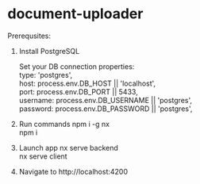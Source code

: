 # document-uploader
Prerequsites:
1) Install PostgreSQL

    Set your DB connection properties:
    <br />
    type: 'postgres',
    <br />
    host: process.env.DB_HOST || 'localhost',
    <br />
    port: process.env.DB_PORT || 5433,
    <br />
    username: process.env.DB_USERNAME || 'postgres',
    <br />
    password: process.env.DB_PASSWORD || 'postgres',

2) Run commands
    npm i -g nx 
    <br>
    npm i
    <br>

3) Launch app
    nx serve backend
    <br>
    nx serve client

4) Navigate to http://localhost:4200
